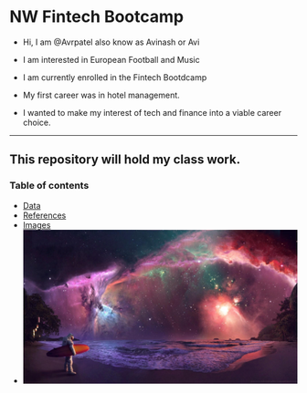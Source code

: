 # NW Fintech Bootcamp

* Hi, I am @Avrpatel also know as Avinash or Avi 
* I am interested in European Football and Music
* I am currently enrolled in the Fintech Bootdcamp

* My first career was in hotel management. 
* I wanted to make my interest of tech and finance into a viable career choice. 

--- 

## This repository will hold my class work.


### Table of contents 


* [Data](data/)
* [References](references/)
* [Images](images/)
* ![Favorite Desktop Background](images/surfer.jpg)  


